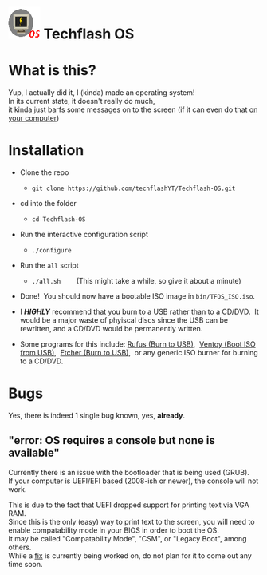 # ![Techflash OS Logo](/misc/logo_64x64_embed.png) Techflash OS

# What is this?

Yup, I actually did it, I (kinda) made an operating system!  
In its current state, it doesn't really do much,  
it kinda just barfs some messages on to the screen (if it can even do that [on your computer](#"error-os-requires-a-console-but-none-is-available"))

# Installation

* Clone the repo

  * `git clone https://github.com/techflashYT/Techflash-OS.git`

* cd into the folder

  * `cd Techflash-OS`

* Run the interactive configuration script

  * `./configure`

* Run the `all` script

  * `./all.sh` &nbsp;&nbsp;&nbsp;&nbsp;&nbsp;&nbsp;&nbsp;(This might take a while, so give it about a minute)

* Done! &nbsp;You should now have a bootable ISO image in `bin/TFOS_ISO.iso`.

* I ***HIGHLY*** recommend that you burn to a USB rather than to a CD/DVD. &nbsp;It would be a major waste of phyiscal discs since the USB can be rewritten, and a CD/DVD would be permanently written.

* Some programs for this include: [Rufus (Burn to USB)](), &nbsp;[Ventoy (Boot ISO from USB)](), &nbsp;[Etcher (Burn to USB)](), &nbsp;or any generic ISO burner for burning to a CD/DVD.

# Bugs

Yes, there is indeed 1 single bug known, yes, **already**.

## "error: OS requires a console but none is available"

Currently there is an issue with the bootloader that is being used (GRUB).  
If your computer is UEFI/EFI based (2008-ish or newer), the console will not work.  
  
This is due to the fact that UEFI dropped support for printing text via VGA RAM.  
Since this is the only (easy) way to print text to the screen, you will need to  
enable compatability mode in your BIOS in order to boot the OS.  
It may be called "Compatability Mode", "CSM", or "Legacy Boot", among others.  
While a [fix](https://github.com/users/techflashYT/projects/1) is currently being worked on, do not plan for it to come out any time soon.  
